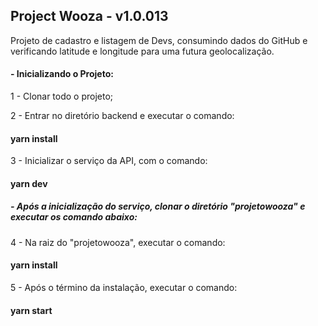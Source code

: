  ## Project Wooza - v1.0.013

Projeto de cadastro e listagem de Devs, consumindo dados do GitHub e verificando latitude e longitude para uma futura geolocalização.


#### - Inicializando o Projeto:


1 - Clonar todo o projeto;

2 - Entrar no diretório backend e executar o comando:


####  yarn install


3 - Inicializar o serviço da API, com o comando:


####  yarn dev


##### - Após a inicialização do serviço, clonar o diretório "projetowooza" e executar os comando abaixo:


4 - Na raiz do "projetowooza", executar o comando:


####  yarn install


5 - Após o término da instalação, executar o comando:


####  yarn start


